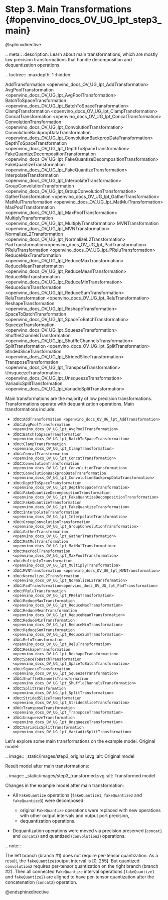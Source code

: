 # Step 3. Main Transformations {#openvino_docs_OV_UG_lpt_step3_main}

@sphinxdirective

.. meta::
   :description: Learn about main transformations, which are mostly low 
                 precision transformations that handle decomposition and 
                 dequantization operations.

.. toctree::
   :maxdepth: 1
   :hidden:

   AddTransformation <openvino_docs_OV_UG_lpt_AddTransformation>
   AvgPoolTransformation <openvino_docs_OV_UG_lpt_AvgPoolTransformation>
   BatchToSpaceTransformation <openvino_docs_OV_UG_lpt_BatchToSpaceTransformation>
   ClampTransformation <openvino_docs_OV_UG_lpt_ClampTransformation>
   ConcatTransformation <openvino_docs_OV_UG_lpt_ConcatTransformation>
   ConvolutionTransformation <openvino_docs_OV_UG_lpt_ConvolutionTransformation>
   ConvolutionBackpropDataTransformation <openvino_docs_OV_UG_lpt_ConvolutionBackpropDataTransformation>
   DepthToSpaceTransformation <openvino_docs_OV_UG_lpt_DepthToSpaceTransformation>
   FakeQuantizeDecompositionTransformation <openvino_docs_OV_UG_lpt_FakeQuantizeDecompositionTransformation>
   FakeQuantizeTransformation <openvino_docs_OV_UG_lpt_FakeQuantizeTransformation>
   InterpolateTransformation <openvino_docs_OV_UG_lpt_InterpolateTransformation>
   GroupConvolutionTransformation <openvino_docs_OV_UG_lpt_GroupConvolutionTransformation>
   GatherTransformation <openvino_docs_OV_UG_lpt_GatherTransformation>
   MatMulTransformation <openvino_docs_OV_UG_lpt_MatMulTransformation>
   MaxPoolTransformation <openvino_docs_OV_UG_lpt_MaxPoolTransformation>
   MultiplyTransformation <openvino_docs_OV_UG_lpt_MultiplyTransformation>
   MVNTransformation <openvino_docs_OV_UG_lpt_MVNTransformation>
   NormalizeL2Transformation <openvino_docs_OV_UG_lpt_NormalizeL2Transformation>
   PadTransformation<openvino_docs_OV_UG_lpt_PadTransformation>
   PReluTransformation <openvino_docs_OV_UG_lpt_PReluTransformation>
   ReduceMaxTransformation <openvino_docs_OV_UG_lpt_ReduceMaxTransformation>
   ReduceMeanTransformation <openvino_docs_OV_UG_lpt_ReduceMeanTransformation>
   ReduceMinTransformation <openvino_docs_OV_UG_lpt_ReduceMinTransformation>
   ReduceSumTransformation <openvino_docs_OV_UG_lpt_ReduceSumTransformation>
   ReluTransformation <openvino_docs_OV_UG_lpt_ReluTransformation>
   ReshapeTransformation <openvino_docs_OV_UG_lpt_ReshapeTransformation>
   SpaceToBatchTransformation <openvino_docs_OV_UG_lpt_SpaceToBatchTransformation>
   SqueezeTransformation <openvino_docs_OV_UG_lpt_SqueezeTransformation>
   ShuffleChannelsTransformation <openvino_docs_OV_UG_lpt_ShuffleChannelsTransformation>
   SplitTransformation <openvino_docs_OV_UG_lpt_SplitTransformation>
   StridedSliceTransformation <openvino_docs_OV_UG_lpt_StridedSliceTransformation>
   TransposeTransformation <openvino_docs_OV_UG_lpt_TransposeTransformation>
   UnsqueezeTransformation <openvino_docs_OV_UG_lpt_UnsqueezeTransformation>
   VariadicSplitTransformation <openvino_docs_OV_UG_lpt_VariadicSplitTransformation>
   

Main transformations are the majority of low precision transformations. Transformations operate with dequantization operations. Main transformations include:
   
* :doc:`AddTransformation <openvino_docs_OV_UG_lpt_AddTransformation>` 
* :doc:`AvgPoolTransformation <openvino_docs_OV_UG_lpt_AvgPoolTransformation>` 
* :doc:`BatchToSpaceTransformation <openvino_docs_OV_UG_lpt_BatchToSpaceTransformation>` 
* :doc:`ClampTransformation <openvino_docs_OV_UG_lpt_ClampTransformation>` 
* :doc:`ConcatTransformation <openvino_docs_OV_UG_lpt_ConcatTransformation>` 
* :doc:`ConvolutionTransformation <openvino_docs_OV_UG_lpt_ConvolutionTransformation>` 
* :doc:`ConvolutionBackpropDataTransformation <openvino_docs_OV_UG_lpt_ConvolutionBackpropDataTransformation>` 
* :doc:`DepthToSpaceTransformation <openvino_docs_OV_UG_lpt_DepthToSpaceTransformation>` 
* :doc:`FakeQuantizeDecompositionTransformation <openvino_docs_OV_UG_lpt_FakeQuantizeDecompositionTransformation>` 
* :doc:`FakeQuantizeTransformation <openvino_docs_OV_UG_lpt_FakeQuantizeTransformation>` 
* :doc:`InterpolateTransformation <openvino_docs_OV_UG_lpt_InterpolateTransformation>` 
* :doc:`GroupConvolutionTransformation <openvino_docs_OV_UG_lpt_GroupConvolutionTransformation>` 
* :doc:`GatherTransformation <openvino_docs_OV_UG_lpt_GatherTransformation>` 
* :doc:`MatMulTransformation <openvino_docs_OV_UG_lpt_MatMulTransformation>` 
* :doc:`MaxPoolTransformation <openvino_docs_OV_UG_lpt_MaxPoolTransformation>` 
* :doc:`MultiplyTransformation <openvino_docs_OV_UG_lpt_MultiplyTransformation>` 
* :doc:`MVNTransformation <openvino_docs_OV_UG_lpt_MVNTransformation>` 
* :doc:`NormalizeL2Transformation <openvino_docs_OV_UG_lpt_NormalizeL2Transformation>` 
* :doc:`PadTransformation<openvino_docs_OV_UG_lpt_PadTransformation>`
* :doc:`PReluTransformation <openvino_docs_OV_UG_lpt_PReluTransformation>` 
* :doc:`ReduceMaxTransformation <openvino_docs_OV_UG_lpt_ReduceMaxTransformation>` 
* :doc:`ReduceMeanTransformation <openvino_docs_OV_UG_lpt_ReduceMeanTransformation>` 
* :doc:`ReduceMinTransformation <openvino_docs_OV_UG_lpt_ReduceMinTransformation>` 
* :doc:`ReduceSumTransformation <openvino_docs_OV_UG_lpt_ReduceSumTransformation>` 
* :doc:`ReluTransformation <openvino_docs_OV_UG_lpt_ReluTransformation>` 
* :doc:`ReshapeTransformation <openvino_docs_OV_UG_lpt_ReshapeTransformation>` 
* :doc:`SpaceToBatchTransformation <openvino_docs_OV_UG_lpt_SpaceToBatchTransformation>` 
* :doc:`SqueezeTransformation <openvino_docs_OV_UG_lpt_SqueezeTransformation>` 
* :doc:`ShuffleChannelsTransformation <openvino_docs_OV_UG_lpt_ShuffleChannelsTransformation>` 
* :doc:`SplitTransformation <openvino_docs_OV_UG_lpt_SplitTransformation>` 
* :doc:`StridedSliceTransformation <openvino_docs_OV_UG_lpt_StridedSliceTransformation>` 
* :doc:`TransposeTransformation <openvino_docs_OV_UG_lpt_TransposeTransformation>` 
* :doc:`UnsqueezeTransformation <openvino_docs_OV_UG_lpt_UnsqueezeTransformation>` 
* :doc:`VariadicSplitTransformation <openvino_docs_OV_UG_lpt_VariadicSplitTransformation>` 

Let's explore some main transformations on the example model. Original model:

.. image:: _static/images/step3_original.svg
   :alt: Original model

Result model after main transformations:

.. image:: _static/images/step3_transformed.svg
   :alt: Transformed model

Changes in the example model after main transformation:

* All ``FakeQuantize`` operations (``fakeQuantize1``, ``fakeQuantize2`` and ``fakeQuantize3``) were decomposed:

  * original ``FakeQuantize`` operations were replaced with new operations with other output intervals and output port precision,
  * dequantization operations.
   
* Dequantization operations were moved via precision preserved (``concat1`` and ``concat2``) and quantized (``convolution2``) operations. 

.. note:: 
   
   The left branch (branch #1) does not require per-tensor quantization. As a result, the ``fakeQuantize1``output interval is [0, 255]. But quantized ``convolution2`` requires per-tensor quantization on the right branch (branch #2). Then all connected ``FakeQuantize`` interval operations (``fakeQuantize1`` and ``fakeQuantize2``) are aligned to have per-tensor quantization after the concatenation (``concat2``) operation.

@endsphinxdirective

